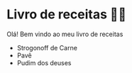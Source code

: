 # Livro de receitas :man_cook:

Olá! Bem vindo ao meu livro de receitas

- Strogonoff de Carne
- Pavê
- Pudim dos deuses
